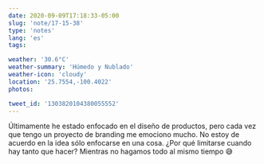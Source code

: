 ```yaml
---
date: 2020-09-09T17:18:33-05:00
slug: 'note/17-15-38'
type: 'notes'
lang: 'es'
tags:

weather: '30.6°C'
weather-summary: 'Húmedo y Nublado'
weather-icon: 'cloudy'
location: '25.7554,-100.4022'
photos:

tweet_id: '1303820104380055552'
---
```

Últimamente he estado enfocado en el diseño de productos, pero cada vez que tengo un proyecto de branding me emociono mucho. No estoy de acuerdo en la idea sólo enfocarse en una cosa. ¿Por qué limitarse cuando hay tanto que hacer?
Mientras no hagamos todo al mismo tiempo 😅 